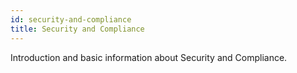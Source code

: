 ```yaml
---
id: security-and-compliance
title: Security and Compliance
---
```


[comment]: # (mx-abstract)

Introduction and basic information about Security and Compliance.

[comment]: # (mx-context-auto)
